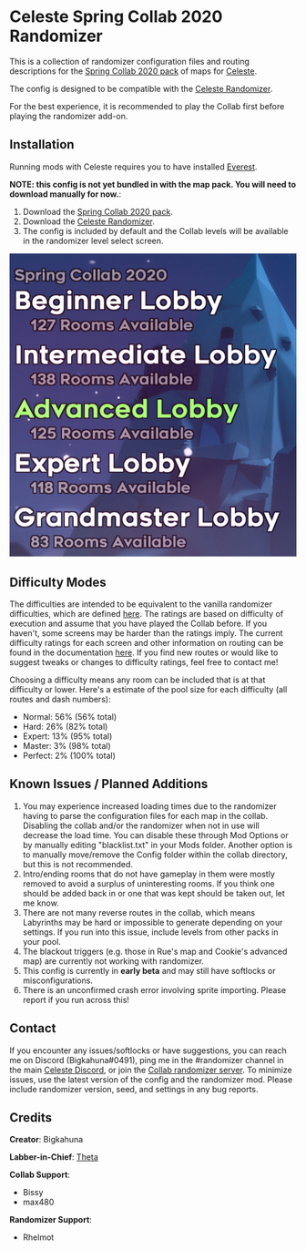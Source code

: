 Celeste Spring Collab 2020 Randomizer
==========================

This is a collection of randomizer configuration files and routing descriptions for the [Spring Collab 2020 pack](https://gamebanana.com/maps/211745) of maps for [Celeste](http://www.celestegame.com/). 

The config is designed to be compatible with the [Celeste Randomizer](https://github.com/rhelmot/CelesteRandomizer).

For the best experience, it is recommended to play the Collab first before playing the randomizer add-on.

Installation
------------
Running mods with Celeste requires you to have installed [Everest](https://everestapi.github.io/).

**NOTE: this config is not yet bundled in with the map pack. You will need to download manually for now.**:
1. Download the [Spring Collab 2020 pack](https://gamebanana.com/maps/211745).
2. Download the [Celeste Randomizer](https://gamebanana.com/tools/6848).
3. The config is included by default and the Collab levels will be available in the randomizer level select screen.

![level select](docs/img/level_select.PNG)


Difficulty Modes
----------------
The difficulties are intended to be equivalent to the vanilla randomizer difficulties, which are defined [here](https://github.com/rhelmot/CelesteRandomizer#difficulty-modes). The ratings are based on difficulty of execution and assume that you have played the Collab before. If you haven't, some screens may be harder than the ratings imply. The current difficulty ratings for each screen and other information on routing can be found in the documentation [here](docs/routing). If you find new routes or would like to suggest tweaks or changes to difficulty ratings, feel free to contact me!

Choosing a difficulty means any room can be included that is at that difficulty or lower. Here's a estimate of the pool size for each difficulty (all routes and dash numbers):
* Normal: 56% (56% total)
* Hard: 26% (82% total)
* Expert: 13% (95% total)
* Master: 3% (98% total)
* Perfect: 2% (100% total)


Known Issues / Planned Additions
--------------------------------
1. You may experience increased loading times due to the randomizer having to parse the configuration files for each map in the collab. Disabling the collab and/or the randomizer when not in use will decrease the load time. You can disable these through Mod Options or by manually editing "blacklist.txt" in your Mods folder. Another option is to manually move/remove the Config folder within the collab directory, but this is not recommended.
2. Intro/ending rooms that do not have gameplay in them were mostly removed to avoid a surplus of uninteresting rooms. If you think one should be added back in or one that was kept should be taken out, let me know.
3. There are not many reverse routes in the collab, which means Labyrinths may be hard or impossible to generate depending on your settings. If you run into this issue, include levels from other packs in your pool.
4. The blackout triggers (e.g. those in Rue's map and Cookie's advanced map) are currently not working with randomizer.
5. This config is currently in **early beta** and may still have softlocks or misconfigurations.
6. There is an unconfirmed crash error involving sprite importing. Please report if you run across this!


Contact
-------

If you encounter any issues/softlocks or have suggestions, you can reach me on Discord (Bigkahuna#0491), ping me in the #randomizer channel in the main [Celeste Discord](https://discord.gg/celeste), or join the [Collab randomizer server](https://discord.gg/MahZcmr). To minimize issues, use the latest version of the config and the randomizer mod. Please include randomizer version, seed, and settings in any bug reports.


Credits
-------

**Creator**: Bigkahuna

**Labber-in-Chief**: [Theta](https://www.twitch.tv/thetagc)

**Collab Support**:
* Bissy
* max480

**Randomizer Support**:
* Rhelmot
